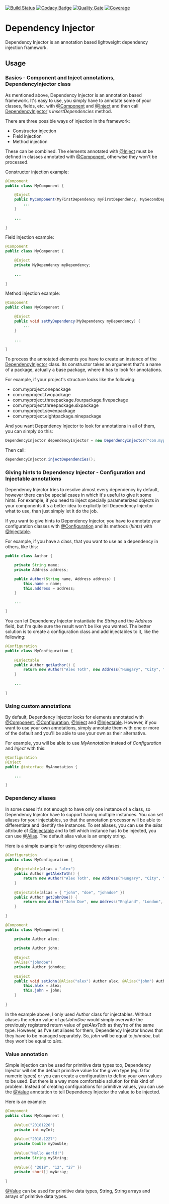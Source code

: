 [![Build Status](https://travis-ci.com/tothalex95/dependency-injector.svg?branch=master)](https://travis-ci.com/tothalex95/dependency-injector)
[![Codacy Badge](https://api.codacy.com/project/badge/Grade/eb1f724b5360443e9687c84b49f18f1e)](https://www.codacy.com/project/tothalex95/dependency-injector/dashboard?utm_source=github.com&amp;utm_medium=referral&amp;utm_content=tothalex95/dependency-injector&amp;utm_campaign=Badge_Grade_Dashboard)
[![Quality Gate](https://sonarcloud.io/api/project_badges/measure?project=hu.alextoth%3Adependency-injector&metric=alert_status)](https://sonarcloud.io/dashboard?id=hu.alextoth%3Adependency-injector)
[![Coverage](https://sonarcloud.io/api/project_badges/measure?project=hu.alextoth%3Adependency-injector&metric=coverage)](https://sonarcloud.io/dashboard?id=hu.alextoth%3Adependency-injector)

# Dependency Injector

Dependency Injector is an annotation based lightweight dependency injection framework.

## Usage

### Basics - Component and Inject annotations, DependencyInjector class

As mentioned above, Dependency Injector is an annotation based framework. It's easy to use, you simply have to annotate some of your classes, fields, etc. with [@Component](https://github.com/tothalex95/dependency-injector/blob/master/src/main/java/hu/alextoth/injector/annotation/Component.java) and [@Inject](https://github.com/tothalex95/dependency-injector/blob/master/src/main/java/hu/alextoth/injector/annotation/Inject.java) and then call [DependencyInjector](https://github.com/tothalex95/dependency-injector/blob/master/src/main/java/hu/alextoth/injector/DependencyInjector.java)'s *insertDependencies* method.

There are three possible ways of injection in the framework:

* Constructor injection
* Field injection
* Method injection

These can be combined. The elements annotated with [@Inject](https://github.com/tothalex95/dependency-injector/blob/master/src/main/java/hu/alextoth/injector/annotation/Inject.java) must be defined in classes annotated with [@Component](https://github.com/tothalex95/dependency-injector/blob/master/src/main/java/hu/alextoth/injector/annotation/Component.java), otherwise they won't be processed.

Constructor injection example:

```java
@Component
public class MyComponent {

	@Inject
	public MyComponent(MyFirstDependency myFirstDependency, MySecondDependency mySecondDependency, ...) {
		...
	}
	
	...
	
}
```

Field injection example:

```java
@Component
public class MyComponent {

	@Inject
	private MyDependency myDependency;
	
	...
	
}
```

Method injection example:

```java
@Component
public class MyComponent {

	@Inject
	public void setMyDependency(MyDependency myDependency) {
		...
	}
	
	...
	
}
```

To process the annotated elements you have to create an instance of the [DependencyInjector](https://github.com/tothalex95/dependency-injector/blob/master/src/main/java/hu/alextoth/injector/DependencyInjector.java) class. Its constructor takes an argument that's a name of a package, actually a base package, where it has to look for annotations.

For example, if your project's structure looks like the following:

* com.myproject.onepackage
* com.myproject.twopackage
* com.myproject.threepackage.fourpackage.fivepackage
* com.myproject.threepackage.sixpackage
* com.myproject.sevenpackage
* com.myproject.eightpackage.ninepackage

And you want Dependency Injector to look for annotations in all of them, you can simply do this:

```java
DependencyInjector dependencyInjector = new DependencyInjector("com.myproject");
```

Then call:

```java
dependencyInjector.injectDependencies();
```

### Giving hints to Dependency Injector - Configuration and Injectable annotations

Dependency Injector tries to resolve almost every dependency by default, however there can be special cases in which it's useful to give it some hints. For example, if you need to inject specially parameterized objects in your components it's a better idea to explicitly tell Dependency Injector what to use, than just simply let it do the job.

If you want to give hints to Dependency Injector, you have to annotate your configuration classes with [@Configuration](https://github.com/tothalex95/dependency-injector/blob/master/src/main/java/hu/alextoth/injector/annotation/Configuration.java) and its methods (*hints*) with [@Injectable](https://github.com/tothalex95/dependency-injector/blob/master/src/main/java/hu/alextoth/injector/annotation/Injectable.java).

For example, if you have a class, that you want to use as a dependency in others, like this:

```java
public class Author {

	private String name;
	private Address address;

	public Author(String name, Address address) {
		this.name = name;
		this.address = address;
	}

	...

}
```

You can let Dependency Injector instantiate the *String* and the *Address* field, but I'm quite sure the result won't be like you wanted. The better solution is to create a configuration class and add injectables to it, like the following:

```java
@Configuration
public class MyConfiguration {
	
	@Injectable
	public Author getAuthor() {
		return new Author("Alex Toth", new Address("Hungary", "City", "Street", 1));
	}
	
	...
	
}
```

### Using custom annotations

By default, Dependency Injector looks for elements annotated with [@Component](https://github.com/tothalex95/dependency-injector/blob/master/src/main/java/hu/alextoth/injector/annotation/Component.java), [@Configuration](https://github.com/tothalex95/dependency-injector/blob/master/src/main/java/hu/alextoth/injector/annotation/Configuration.java), [@Inject](https://github.com/tothalex95/dependency-injector/blob/master/src/main/java/hu/alextoth/injector/annotation/Inject.java) and [@Injectable](https://github.com/tothalex95/dependency-injector/blob/master/src/main/java/hu/alextoth/injector/annotation/Injectable.java). However, if you want to use your own annotations, simply annotate them with one or more of the default and you'll be able to use your own as their alternative.

For example, you will be able to use *MyAnnotation* instead of *Configuration* and *Inject* with this:

```java
@Configuration
@Inject
public @interface MyAnnotation {

	...

}
```

### Dependency aliases

In some cases it's not enough to have only one instance of a class, so Dependency Injector have to support having multiple instances. You can set aliases for your injectables, so that the annotation processor will be able to differentiate and identify the instances. To set aliases, you can use the *alias* attribute of [@Injectable](https://github.com/tothalex95/dependency-injector/blob/master/src/main/java/hu/alextoth/injector/annotation/Injectable.java) and to tell which instance has to be injected, you can use [@Alias](https://github.com/tothalex95/dependency-injector/blob/master/src/main/java/hu/alextoth/injector/annotation/Alias.java). The default alias value is an empty string.

Here is a simple example for using dependency aliases:

```java
@Configuration
public class MyConfiguration {
	
	@Injectable(alias = "alex")
	public Author getAlexToth() {
		return new Author("Alex Toth", new Address("Hungary", "City", "Street", 1));
	}
	
	@Injectable(alias = { "john", "doe", "johndoe" })
	public Author getJohnDoe() {
		return new Author("John Doe", new Address("England", "London", "Street", 1));
	}
	
}

@Component
public class MyComponent {

	private Author alex;
	
	private Author john;
	
	@Inject
	@Alias("johndoe")
	private Author johndoe;
	
	@Inject
	public void setJohn(@Alias("alex") Author alex, @Alias("john") Author john) {
		this.alex = alex;
		this.john = john;
	}
	
}
```

In the example above, I only used *Author* class for injectables. Without aliases the return value of *getJohnDoe* would simply overwrite the previously registered return value of *getAlexToth* as they're of the same type. However, as I've set aliases for them, Dependency Injector knows that they have to be managed separately. So, *john* will be equal to *johndoe*, but they won't be equal to *alex*.

### Value annotation

Simple injection can be used for primitive data types too, Dependency Injector will set the default primitive value for the given type (eg. 0 for numeric types) or you can create a configuration to define your own values to be used. But there is a way more comfortable solution for this kind of problem. Instead of creating configurations for primitive values, you can use the [@Value](https://github.com/tothalex95/dependency-injector/blob/master/src/main/java/hu/alextoth/injector/annotation/Value.java) annotation to tell Dependency Injector the value to be injected.

Here is an example:

```java
@Component
public class MyComponent {
	
	@Value("20181226")
	private int myInt;
	
	@Value("2018.1227")
	private Double myDouble;
	
	@Value("Hello World!")
	private String myString;
	
	@Value({ "2018", "12", "27" })
	private short[] myArray;
	
}
```

[@Value](https://github.com/tothalex95/dependency-injector/blob/master/src/main/java/hu/alextoth/injector/annotation/Value.java) can be used for primitive data types, String, String arrays and arrays of primitive data types.
